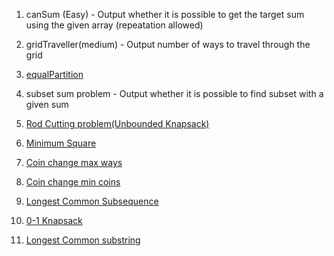 1. canSum (Easy) - Output whether it is possible to get the target sum using the given array (repeatation allowed)

2. gridTraveller(medium) - Output number of ways to travel through the grid

3. [equalPartition](https://practice.geeksforgeeks.org/problems/subset-sum-problem2014/1#)

4. subset sum problem - Output whether it is possible to find subset with a given sum

5. [Rod Cutting problem(Unbounded Knapsack)](https://practice.geeksforgeeks.org/problems/rod-cutting0840/1#)

6. [Minimum Square](https://practice.geeksforgeeks.org/problems/get-minimum-squares0538/1#)

7. [Coin change max ways](https://practice.geeksforgeeks.org/problems/coin-change2448/1#)

8. [Coin change min coins](https://practice.geeksforgeeks.org/problems/number-of-coins1824/1#)

9. [Longest Common Subsequence](https://practice.geeksforgeeks.org/problems/longest-common-subsequence-1587115620/1#)

10. [0-1 Knapsack](https://practice.geeksforgeeks.org/problems/0-1-knapsack-problem0945/1#)

11. [Longest Common substring](https://practice.geeksforgeeks.org/problems/longest-common-substring1452/1#)
